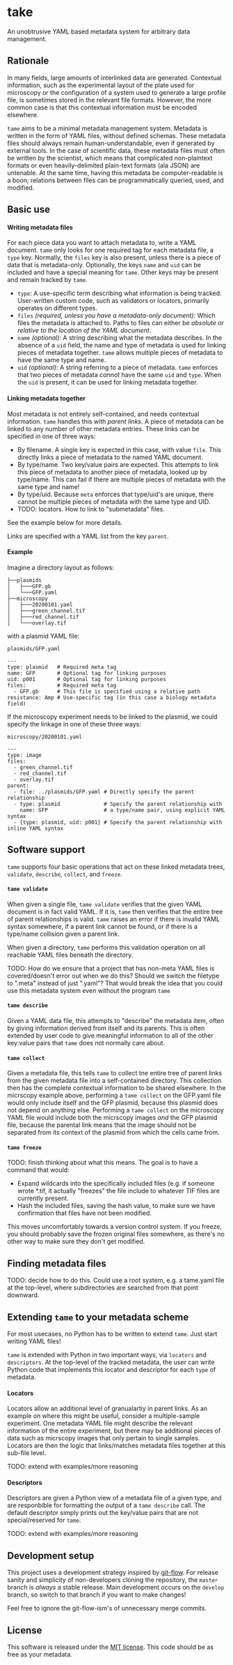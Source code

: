 # take
An unobtrusive YAML based metadata system for arbitrary data management.

## Rationale
In many fields, large amounts of interlinked data are generated. Contextual information, such as the experimental layout of the plate used for microscopy or the configuration of a system used to generate a large profile file, is sometimes stored in the relevant file formats. However, the more common case is that this contextual information must be encoded elsewhere.

`tame` aims to be a minimal metadata management system. Metadata is written in the form of YAML files, without defined schemas. These metadata files should always remain human-understandable, even if generated by external tools. In the case of scientific data, these metadata files must often be written by the scientist, which means that complicated non-plaintext formats or even heavily-delimited plain-text formats (ala JSON) are untenable. At the same time, having this metadata be computer-readable is a boon; relations between files can be programmatically queried, used, and modified.

## Basic use
#### Writing metadata files
For each piece data you want to attach metadata to, write a YAML document. `tame` only looks for one required tag for each metadata file, a `type` key. Normally, the `files` key is also present, unless there is a piece of data that is metadata-only. Optionally, the keys `name` and `uid` can be included and have a special meaning for `tame`. Other keys may be present and remain tracked by `tame`.

 - `type`: A use-specific term describing what information is being tracked. User-written custom code, such as validators or locators, primarily operates on different types.
 - `files` _(required, unless you have a metadata-only document)_: Which files the metadata is attached to. Paths to files can either be *absolute* or *relative to the location of the YAML document*.
 - `name` _(optional)_: A string describing what the metadata describes. In the absence of a `uid` field, the name and type of metadata is used for linking pieces of metadata together. `tame` allows multiple pieces of metadata to have the same type and name.
 - `uid` _(optional)_: A string referring to a piece of metadata. `tame` enforces that two pieces of metadata _cannot_ have the same `uid` and `type`. When the `uid` is present, it can be used for linking metadata together.
 

#### Linking metadata together
Most metadata is not entirely self-contained, and needs contextual information. `tame` handles this with _parent links_. A piece of metadata can be linked to any number of other metadata entries. These links can be specified in one of three ways:
- By filename. A single key is expected in this case, with value `file`. This directly links a piece of metadata to the named YAML document.
- By type/name. Two key/value pairs are expected. This attempts to link this piece of metadata to another piece of metadata, looked up by type/name. This can fail if there are multiple pieces of metadata with the same type and name!
- By type/uid. Because `meta` enforces that type/uid's are unique, there cannot be multiple pieces of metadata with the same type and UID.
- TODO: locators. How to link to "submetadata" files.

See the example below for more details.

Links are specified with a YAML list from the key `parent`.

#### Example
Imagine a directory layout as follows:
```
├──plasmids
│   ├───GFP.gb
│   └───GFP.yaml
├──microscopy
│   ├───20200101.yaml
│   ├───green_channel.tif
│   ├───red_channel.tif
│   └───overlay.tif

```
with a plasmid YAML file: 

`plasmids/GFP.yaml`
```
---
type: plasmid   # Required meta tag
name: GFP       # Optional tag for linking purposes
uid: p001       # Optional tag for linking purposes
files:          # Required meta tag
  - GFP.gb      # This file is specified using a relative path
resistance: Amp # Use-specific tag (in this case a biology metadata field)
```

If the microscopy experiment needs to be linked to the plasmid,
we could specify the linkage in one of these three ways: 

`microscopy/20200101.yaml`
```
---
type: image
files:
  - green_channel.tif
  - red_channel.tif
  - overlay.tif
parent:
  - file: ../plasmids/GFP.yaml # Directly specify the parent relationship
  - type: plasmid              # Specify the parent relationship with
    name: GFP                  # a type/name pair, using explicit YAML syntax
  - {type: plasmid, uid: p001} # Specify the parent relationship with inline YAML syntax
```

## Software support
`tame` supports four basic operations that act on these linked metadata trees, `validate`, `describe`, `collect`, and `freeze`. 
#### `tame validate`
When given a single file, `tame validate` verifies that the given YAML document is in fact valid YAML. If it is, `tame` then verifies that the entire tree of parent relationships is valid. `tame` raises an error if there is invalid YAML syntax somewhere, if a parent link cannot be found, or if there is a type/name collision given a parent link.

When given a directory, `tame` performs this validation operation on all reachable YAML files beneath the directory.

TODO: How do we ensure that a project that has non-meta YAML files is covered/doesn't error out when we do this? Should we switch the filetype to ".meta" instead of just ".yaml"? That would break the idea that you could use this metadata system even without the program `tame`

#### `tame describe`
Given a YAML data file, this attempts to "describe" the metadata item, often by giving information derived from itself and its parents. This is often extended by user code to give meaningful information to all of the other key:value pairs that `tame` does not normally care about.

#### `tame collect`
Given a metadata file, this tells `tame` to collect tne entire tree of parent links from the given metadata file into a self-contained directory. This collection then has the complete contextual information to be shared elsewhere. In the micrscopy example above, performing a `tame collect` on the GFP.yaml file would only include itself and the GFP plasmid, because this plasmid does not depend on anything else. Performing a `tame collect` on the microscopy YAML file would include both the micrscopy images _and_ the GFP plasmid file, because the parental link means that the image should not be separated from its context of the plasmid from which the cells came from.

#### `tame freeze`
TODO: finish thinking about what this means. The goal is to have a command that would:
- Expand wildcards into the specifically included files (e.g. if someone wrote *.tif, it actually "freezes" the file include to whatever TIF files are currently present.
- Hash the included files, saving the hash value, to make sure we have confirmation that files have not been modified.

This moves uncomfortably towards a version control system. If you freeze, you should probably save the frozen original files somewhere, as there's no other way to make sure they don't get modified.

## Finding metadata files
TODO: decide how to do this. Could use a root system, e.g. a tame.yaml file at the top-level, where subdirectories are searched from that point downward.

## Extending `tame` to your metadata scheme
For most usecases, no Python has to be written to extend `tame`. Just start writing YAML files!

`tame` is extended with Python in two important ways, via `locators` and `descriptors`. At the top-level of the tracked metadata, the user can write Python code that implements this locator and descriptor for each `type` of metadata.

#### Locators
Locators allow an additional level of granualartiy in parent links. As an example on where this might be useful, consider a multiple-sample experiment. One metadata YAML file might describe the relevant information of the entire experiment, but there may be additional pieces of data such as micrscopy images that only pertain to single samples. Locators are then the logic that links/matches metadata files together at this sub-file level.

TODO: extend with examples/more reasoning

#### Descriptors
Descriptors are given a Python view of a metadata file of a given type, and are responbible for formatting the output of a `tame describe` call. The default descriptor simply prints out the key/value pairs that are not special/reserved for `tame`.

TODO: extend with examples/more reasoning

## Development setup
This project uses a development strategy inspired by [git-flow](https://nvie.com/posts/a-successful-git-branching-model/). For release sanity and simplicity of non-developers cloning the repository, the `master` branch is _always_ a stable release. Main development occurs on the `develop` branch, so switch to that branch if you want to make changes!

Feel free to ignore the git-flow-ism's of unnecessary merge commits.

## License
This software is released under the [MIT license](LICENSE). This code should be as free as your metadata.
